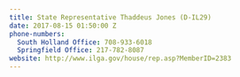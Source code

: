 ```yaml
---
title: State Representative Thaddeus Jones (D-IL29)
date: 2017-08-15 01:50:00 Z
phone-numbers:
  South Holland Office: 708-933-6018
  Springfield Office: 217-782-8087
website: http://www.ilga.gov/house/rep.asp?MemberID=2383
---
```


